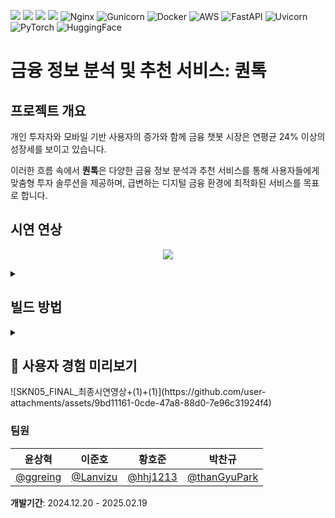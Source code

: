 <img src="https://img.shields.io/badge/react-61DAFB?style=flat&logo=react&logoColor=black"> <img src="https://img.shields.io/badge/python-3776AB?style=flat&logo=python&logoColor=white"> <img src="https://img.shields.io/badge/django-092E20?style=flat&logo=django&logoColor=white"> <img src="https://img.shields.io/badge/mysql-4479A1?style=flat&logo=mysql&logoColor=white"> ![Nginx](https://img.shields.io/badge/nginx-009639?style=flat&logo=nginx&logoColor=white)
![Gunicorn](https://img.shields.io/badge/gunicorn-444444?style=flat&logo=gunicorn&logoColor=white)
![Docker](https://img.shields.io/badge/docker-2496ED?style=flat&logo=docker&logoColor=white)
![AWS](https://img.shields.io/badge/AWS-232F3E?style=flat&logo=amazon-aws&logoColor=white)
![FastAPI](https://img.shields.io/badge/FastAPI-009485?style=flat&logo=fastapi&logoColor=white)
![Uvicorn](https://img.shields.io/badge/Uvicorn-2FBF71?style=flat&logo=uvicorn&logoColor=white)
![PyTorch](https://img.shields.io/badge/PyTorch-EE4C2C?style=flat&logo=pytorch&logoColor=white)
![HuggingFace](https://img.shields.io/badge/HuggingFace-FF7A25?style=flat&logo=huggingface&logoColor=white)



# 금융 정보 분석 및 추천 서비스: 퀀톡

## 프로젝트 개요

개인 투자자와 모바일 기반 사용자의 증가와 함께 금융 챗봇 시장은 연평균 24% 이상의 성장세를 보이고 있습니다.

이러한 흐름 속에서 **퀀톡**은 다양한 금융 정보 분석과 추천 서비스를 통해 사용자들에게 맞춤형 투자 솔루션을 제공하며, 급변하는 디지털 금융 환경에 최적화된 서비스를 목표로 합니다.

 ## 시연 연상

  <p align="center">
    <img src = "https://github.com/user-attachments/assets/9bd11161-0cde-47a8-88d0-7e96c31924f4">
  </p>

<details>
<summary><h2>빌드 방법</h2></summary>

## AWS EC2 설정

### 초기 설정
- Ubuntu 서버 선택
- 키페어 설정
- 보안 그룹 설정
- 스토리지 구성 (30GB)

### 접속 및 스왑 메모리 설정
- mobaXterm으로 실행
- 빌드 시 RAM 부족 해결을 위한 스왑 메모리 설정:

```bash
sudo dd if=/dev/zero of=/swapfile bs=128M count=16

sudo chmod 600 /swapfile

sudo mkswap /swapfile

sudo swapon /swapfile

sudo swapon -s

sudo vi /etc/fstab
```

- `/etc/fstab` 파일의 마지막 줄에 추가:

```
/swapfile swap swap defaults 0 0
```

## 프로젝트 설정

### 프로젝트 클론
```bash
git clone https://github.com/Lanvizu/SKN05_Final.git
```

### AWS 빌드 시 파일 경로 설정 변경
- `backend/.env` 파일 생성: IPV4_ADDRESS, DNS_ADDRESS, NGROK_URL 수정
  <details>
  <summary>.env 파일 예시</summary>
    
    ```
    IPV4_ADDRESS=''
    DNS_ADDRESS=''
    
    BACKEND_PORT=8000
    FRONTEND_PORT=3000
    
    BASE_URL=http://${IPV4_ADDRESS}:${BACKEND_PORT}/
    BASE_FRONTEND_URL=http://${IPV4_ADDRESS}:${FRONTEND_PORT}
    BASE_DNS_ADDRESS=http://${DNS_ADDRESS}:${FRONTEND_PORT}
    
    NGROK_URL=''
    CURRENTS_API_KEY=''
    
    GOOGLE_CLIENT_ID=''
    GOOGLE_CLIENT_SECRET=''
    GOOGLE_TOKEN_API=https://oauth2.googleapis.com/token
    GOOGLE_REDIRECT_URI=http://${DNS_ADDRESS}:${FRONTEND_PORT}/auth/google/callback
    
    NAVER_CLIENT_ID=''
    NAVER_CLIENT_SECRET=''
    NAVER_REDIRECT_URI=http://${DNS_ADDRESS}:${FRONTEND_PORT}/auth/naver/callback
    
    GOOGLE_HOST_PASSWORD=''
    SECRET_KEY=''
    
    MYSQL_ROOT_PASSWORD=''
    MYSQL_DATABASE=skn0502
    MYSQL_USER=user
    MYSQL_PASSWORD=''
    ```
  </details>
    
- `web/project.conf` 파일 변경: server_name 수정
- `frontend/.env` 파일 생성: REACT_APP_BASE_URL, REACT_APP_DNS_ADDRESS, REACT_APP_IP_ADDRESS 설정
  <details>
  <summary>.env 파일 예시</summary>
    
    ```
    REACT_APP_BASE_URL=http://'':8000
    REACT_APP_DNS_ADDRESS=''
    REACT_APP_IP_ADDRESS=''
    ```
  </details>
- `frontend/package.json` 파일 변경: proxy 수정

## 환경 설정

### Docker 설치
```bash
sudo apt-get update

sudo apt-get upgrade -y

sudo apt-get dist-upgrade

sudo apt update

sudo apt-get install apt-transport-https ca-certificates curl

curl -fsSL https://download.docker.com/linux/ubuntu/gpg | sudo apt-key add -

sudo add-apt-repository \
"deb [arch=amd64] https://download.docker.com/linux/ubuntu \
$(lsb_release -cs) \
stable"

sudo apt update

sudo apt-get update && sudo apt-get install docker-ce docker-ce-cli containerd.io

sudo docker run hello-world

sudo docker version

sudo groupadd docker

sudo usermod -aG docker $USER

newgrp docker

sudo apt install docker-compose
```

### Docker Compose 실행
```bash
docker-compose down --volumes && docker-compose up --build
```

## 향후 계획
최소한의 설정 변경 후 Jenkins를 통한 CI/CD 관리 구현

</details>

<details>
<summary><h2>👀 사용자 경험 미리보기</h2></summary>
  
  ## 로그인
  
  <p align="center">
    <img src = "https://github.com/user-attachments/assets/69a42fcf-3ebe-4afe-b397-88d5be0c8db0">
  </p>

  ## 관심 주식 설정

  <p align="center">
    <img src = "https://github.com/user-attachments/assets/40101436-7911-4a90-ab8f-5ac79fa1a223">
  </p>
  

  ## 기업 분석

  <p align="center">
    <img src = "https://github.com/user-attachments/assets/c6299c5b-7bad-436f-9b18-b7bd9b1a410c">
  </p>

  ## 뉴스 분석

  <p align="center">
    <img src = "https://github.com/user-attachments/assets/331f0311-12c7-4cfc-8760-34a368b9b0de">
  </p>
  
   ## 차트 분석

  <p align="center">
    <img src = "https://github.com/user-attachments/assets/f4d67189-028b-454c-b492-9fbd6fa14021">
  </p>
  
</details>
![SKN05_FINAL_최종시연영상+(1)+(1)](https://github.com/user-attachments/assets/9bd11161-0cde-47a8-88d0-7e96c31924f4)

### 팀원

| **윤상혁** | **이준호** | **황호준** | **박찬규** |
|:---------:|:---------:|:---------:|:-----------:|
| [@ggreing](https://github.com/ggreing) | [@Lanvizu](https://github.com/Lanvizu) | [@hhj1213](https://github.com/hhj1213) | [@thanGyuPark](https://github.com/thanGyuPark) |

**개발기간**: 2024.12.20 - 2025.02.19
